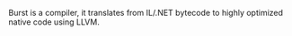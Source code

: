 Burst is a compiler, it translates from IL/.NET bytecode to highly optimized native code using LLVM.
